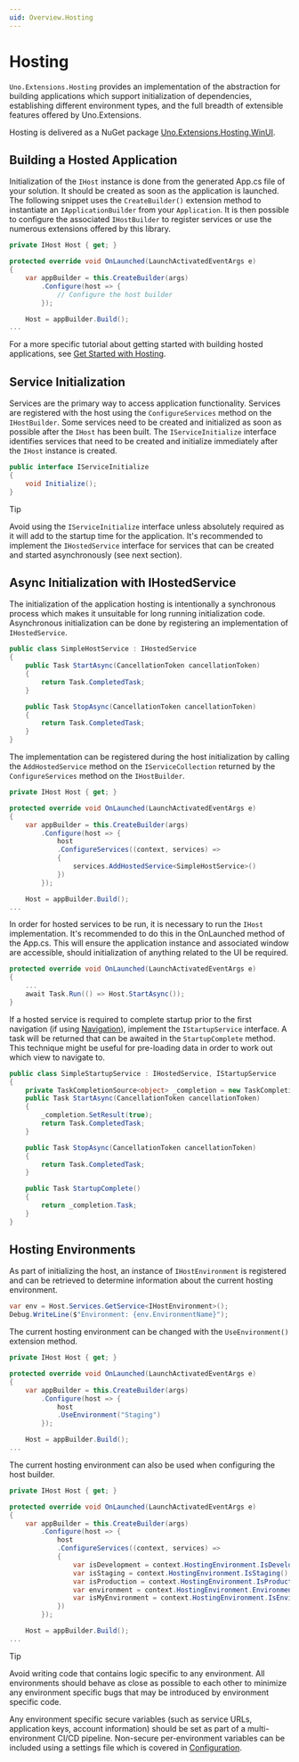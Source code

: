 ```yaml
---
uid: Overview.Hosting
---
```

# Hosting

`Uno.Extensions.Hosting` provides an implementation of the abstraction for building applications which support initialization of dependencies, establishing different environment types, and the full breadth of extensible features offered by Uno.Extensions.

Hosting is delivered as a NuGet package [Uno.Extensions.Hosting.WinUI](https://www.nuget.org/packages/Uno.Extensions.Hosting.WinUI).

## Building a Hosted Application

Initialization of the `IHost` instance is done from the generated App.cs file of your solution. It should be created as soon as the application is launched. The following snippet uses the `CreateBuilder()` extension method to instantiate an `IApplicationBuilder` from your `Application`. It is then possible to configure the associated `IHostBuilder` to register services or use the numerous extensions offered by this library.

```csharp
private IHost Host { get; }

protected override void OnLaunched(LaunchActivatedEventArgs e)
{
    var appBuilder = this.CreateBuilder(args)
        .Configure(host => {
            // Configure the host builder
        });

    Host = appBuilder.Build();
...
```

For a more specific tutorial about getting started with building hosted applications, see [Get Started with Hosting](xref:Learn.Tutorials.Hosting.HowToHostingSetup).

## Service Initialization

Services are the primary way to access application functionality. Services are registered with the host using the `ConfigureServices` method on the `IHostBuilder`. Some services need to be created and initialized as soon as possible after the `IHost` has been built. The `IServiceInitialize` interface identifies services that need to be created and initialize immediately after the `IHost` instance is created.

```csharp 
public interface IServiceInitialize
{
	void Initialize();
}
```

> [!TIP]
> Avoid using the `IServiceInitialize` interface unless absolutely required as it will add to the startup time for the application. It's recommended to implement the `IHostedService` interface for services that can be created and started asynchronously (see next section).


## Async Initialization with IHostedService

The initialization of the application hosting is intentionally a synchronous process which makes it unsuitable for long running initialization code. Asynchronous initialization can be done by registering an implementation of `IHostedService`.

```csharp
public class SimpleHostService : IHostedService
{
    public Task StartAsync(CancellationToken cancellationToken)
    {
        return Task.CompletedTask;
    }

    public Task StopAsync(CancellationToken cancellationToken)
    {
        return Task.CompletedTask;
    }
}
```

The implementation can be registered during the host initialization by calling the `AddHostedService` method on the `IServiceCollection` returned by the `ConfigureServices` method on the `IHostBuilder`.

```csharp
private IHost Host { get; }

protected override void OnLaunched(LaunchActivatedEventArgs e)
{
    var appBuilder = this.CreateBuilder(args)
        .Configure(host => {
            host
            .ConfigureServices((context, services) => 
            { 
                services.AddHostedService<SimpleHostService>()
            })
        });

    Host = appBuilder.Build();
...
```

In order for hosted services to be run, it is necessary to run the `IHost` implementation. It's recommended to do this in the OnLaunched method of the App.cs. This will ensure the application instance and associated window are accessible, should initialization of anything related to the UI be required.

```csharp
protected override void OnLaunched(LaunchActivatedEventArgs e)
{
    ...
    await Task.Run(() => Host.StartAsync());
}
```

If a hosted service is required to complete startup prior to the first navigation (if using [Navigation](xref:Overview.Navigation)), implement the `IStartupService` interface. A task will be returned that can be awaited in the `StartupComplete` method. This technique might be useful for pre-loading data in order to work out which view to navigate to.

```csharp
public class SimpleStartupService : IHostedService, IStartupService
{
	private TaskCompletionSource<object> _completion = new TaskCompletionSource<object>();
	public Task StartAsync(CancellationToken cancellationToken)
	{
		_completion.SetResult(true);
		return Task.CompletedTask;
	}

	public Task StopAsync(CancellationToken cancellationToken)
	{
		return Task.CompletedTask;
	}

	public Task StartupComplete()
	{
		return _completion.Task;
	}
}
```

## Hosting Environments

As part of initializing the host, an instance of `IHostEnvironment` is registered and can be retrieved to determine information about the current hosting environment.

```csharp
var env = Host.Services.GetService<IHostEnvironment>();
Debug.WriteLine($"Environment: {env.EnvironmentName}");
```

The current hosting environment can be changed with the `UseEnvironment()` extension method.

```csharp
private IHost Host { get; }

protected override void OnLaunched(LaunchActivatedEventArgs e)
{
    var appBuilder = this.CreateBuilder(args)
        .Configure(host => {
            host
            .UseEnvironment("Staging")
        });

    Host = appBuilder.Build();
...
```

The current hosting environment can also be used when configuring the host builder.

```csharp
private IHost Host { get; }

protected override void OnLaunched(LaunchActivatedEventArgs e)
{
    var appBuilder = this.CreateBuilder(args)
        .Configure(host => {
            host
            .ConfigureServices((context, services) => 
            { 
                var isDevelopment = context.HostingEnvironment.IsDevelopment();
                var isStaging = context.HostingEnvironment.IsStaging();
                var isProduction = context.HostingEnvironment.IsProduction();
                var environment = context.HostingEnvironment.EnvironmentName;
                var isMyEnvironment = context.HostingEnvironment.IsEnvironment("MyEnvironment");
            })
        });

    Host = appBuilder.Build();
...
```

> [!TIP]
> Avoid writing code that contains logic specific to any environment. All environments should behave as close as possible to each other to minimize any environment specific bugs that may be introduced by environment specific code.
>
> Any environment specific secure variables (such as service URLs, application keys, account information) should be set as part of a multi-environment CI/CD pipeline. Non-secure per-environment variables can be included using a settings file which is covered in [Configuration](xref:Overview.Configuration).  
